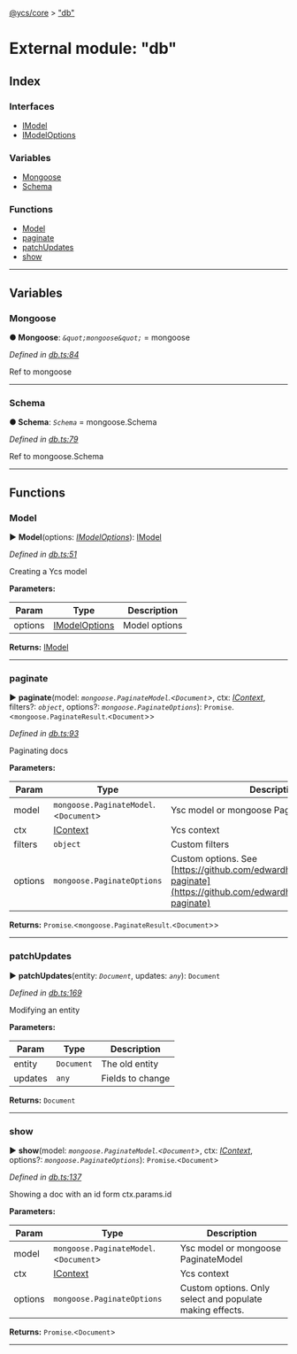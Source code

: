 [@ycs/core](../README.md) > ["db"](../modules/_db_.md)



# External module: "db"

## Index

### Interfaces

* [IModel](../interfaces/_db_.imodel.md)
* [IModelOptions](../interfaces/_db_.imodeloptions.md)


### Variables

* [Mongoose](_db_.md#mongoose)
* [Schema](_db_.md#schema)


### Functions

* [Model](_db_.md#model)
* [paginate](_db_.md#paginate)
* [patchUpdates](_db_.md#patchupdates)
* [show](_db_.md#show)



---
## Variables
<a id="mongoose"></a>

###  Mongoose

**●  Mongoose**:  *`&quot;mongoose&quot;`*  =  mongoose

*Defined in [db.ts:84](https://github.com/yc-server/core/blob/408b191/src/db.ts#L84)*



Ref to mongoose




___

<a id="schema"></a>

###  Schema

**●  Schema**:  *`Schema`*  =  mongoose.Schema

*Defined in [db.ts:79](https://github.com/yc-server/core/blob/408b191/src/db.ts#L79)*



Ref to mongoose.Schema




___


## Functions
<a id="model"></a>

###  Model

► **Model**(options: *[IModelOptions](../interfaces/_db_.imodeloptions.md)*): [IModel](../interfaces/_db_.imodel.md)



*Defined in [db.ts:51](https://github.com/yc-server/core/blob/408b191/src/db.ts#L51)*



Creating a Ycs model


**Parameters:**

| Param | Type | Description |
| ------ | ------ | ------ |
| options | [IModelOptions](../interfaces/_db_.imodeloptions.md)   |  Model options |





**Returns:** [IModel](../interfaces/_db_.imodel.md)





___

<a id="paginate"></a>

###  paginate

► **paginate**(model: *`mongoose.PaginateModel`.<`Document`>*, ctx: *[IContext](../interfaces/_context_.icontext.md)*, filters?: *`object`*, options?: *`mongoose.PaginateOptions`*): `Promise`.<`mongoose.PaginateResult`.<`Document`>>



*Defined in [db.ts:93](https://github.com/yc-server/core/blob/408b191/src/db.ts#L93)*



Paginating docs


**Parameters:**

| Param | Type | Description |
| ------ | ------ | ------ |
| model | `mongoose.PaginateModel`.<`Document`>   |  Ysc model or mongoose PaginateModel |
| ctx | [IContext](../interfaces/_context_.icontext.md)   |  Ycs context |
| filters | `object`   |  Custom filters |
| options | `mongoose.PaginateOptions`   |  Custom options. See [https://github.com/edwardhotchkiss/mongoose-paginate](https://github.com/edwardhotchkiss/mongoose-paginate) |





**Returns:** `Promise`.<`mongoose.PaginateResult`.<`Document`>>





___

<a id="patchupdates"></a>

###  patchUpdates

► **patchUpdates**(entity: *`Document`*, updates: *`any`*): `Document`



*Defined in [db.ts:169](https://github.com/yc-server/core/blob/408b191/src/db.ts#L169)*



Modifying an entity


**Parameters:**

| Param | Type | Description |
| ------ | ------ | ------ |
| entity | `Document`   |  The old entity |
| updates | `any`   |  Fields to change |





**Returns:** `Document`





___

<a id="show"></a>

###  show

► **show**(model: *`mongoose.PaginateModel`.<`Document`>*, ctx: *[IContext](../interfaces/_context_.icontext.md)*, options?: *`mongoose.PaginateOptions`*): `Promise`.<`Document`>



*Defined in [db.ts:137](https://github.com/yc-server/core/blob/408b191/src/db.ts#L137)*



Showing a doc with an id form ctx.params.id


**Parameters:**

| Param | Type | Description |
| ------ | ------ | ------ |
| model | `mongoose.PaginateModel`.<`Document`>   |  Ysc model or mongoose PaginateModel |
| ctx | [IContext](../interfaces/_context_.icontext.md)   |  Ycs context |
| options | `mongoose.PaginateOptions`   |  Custom options. Only select and populate making effects. |





**Returns:** `Promise`.<`Document`>





___


